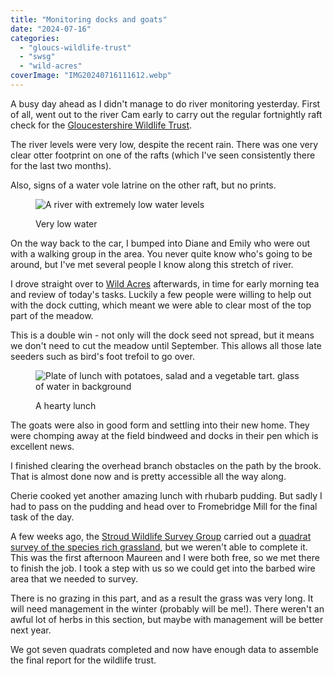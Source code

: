 ```yaml
---
title: "Monitoring docks and goats"
date: "2024-07-16"
categories: 
  - "gloucs-wildlife-trust"
  - "swsg"
  - "wild-acres"
coverImage: "IMG20240716111612.webp"
---
```


A busy day ahead as I didn't manage to do river monitoring yesterday. First of all, went out to the river Cam early to carry out the regular fortnightly raft check for the [Gloucestershire Wildlife Trust](https://www.gloucestershirewildlifetrust.co.uk/volunteer).

The river levels were very low, despite the recent rain. There was one very clear otter footprint on one of the rafts (which I've seen consistently there for the last two months).

Also, signs of a water vole latrine on the other raft, but no prints.

<figure>

![A river with extremely low water levels](images/IMG20240716085909-1024x576.webp)

<figcaption>

Very low water

</figcaption>

</figure>

On the way back to the car, I bumped into Diane and Emily who were out with a walking group in the area. You never quite know who's going to be around, but I've met several people I know along this stretch of river.

I drove straight over to [Wild Acres](https://wildacres.org.uk/) afterwards, in time for early morning tea and review of today's tasks. Luckily a few people were willing to help out with the dock cutting, which meant we were able to clear most of the top part of the meadow.

This is a double win - not only will the dock seed not spread, but it means we don't need to cut the meadow until September. This allows all those late seeders such as bird's foot trefoil to go over.

<figure>

![Plate of lunch with potatoes, salad and a vegetable tart. glass of water in background](images/IMG20240716131705-1024x576.webp)

<figcaption>

A hearty lunch

</figcaption>

</figure>

The goats were also in good form and settling into their new home. They were chomping away at the field bindweed and docks in their pen which is excellent news.

I finished clearing the overhead branch obstacles on the path by the brook. That is almost done now and is pretty accessible all the way along.

Cherie cooked yet another amazing lunch with rhubarb pudding. But sadly I had to pass on the pudding and head over to Fromebridge Mill for the final task of the day.

A few weeks ago, the [Stroud Wildlife Survey Group](https://stroudwildlifesurvey.org.uk) carried out a [quadrat survey of the species rich grassland](https://diary.uncountable.uk/2024/06/a-corky-fruited-day/), but we weren't able to complete it. This was the first afternoon Maureen and I were both free, so we met there to finish the job. I took a step with us so we could get into the barbed wire area that we needed to survey.

There is no grazing in this part, and as a result the grass was very long. It will need management in the winter (probably will be me!). There weren't an awful lot of herbs in this section, but maybe with management will be better next year.

We got seven quadrats completed and now have enough data to assemble the final report for the wildlife trust.
